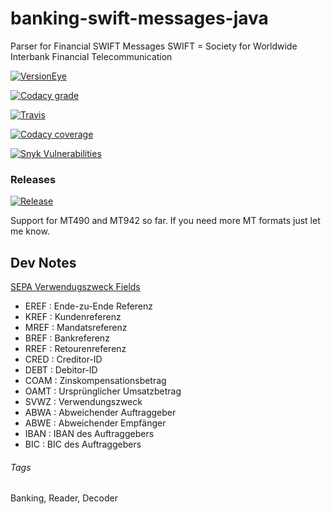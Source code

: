 # banking-swift-messages-java
Parser for Financial SWIFT Messages
SWIFT = Society for Worldwide Interbank Financial Telecommunication

[![VersionEye](https://img.shields.io/versioneye/d/user/projects/57755ec268ee070047f06511.svg)](https://www.versioneye.com/user/projects/57755ec268ee070047f06511)

[![Codacy grade](https://img.shields.io/codacy/grade/d4e120eafc4341aabe1a474aa17008b6.svg)](https://www.codacy.com/app/bengt-brodersen/banking-swift-messages-java)

[![Travis](https://img.shields.io/travis/qoomon/banking-swift-messages-java.svg)](https://travis-ci.org/qoomon/banking-swift-messages-java)

[![Codacy coverage](https://img.shields.io/codacy/coverage/d4e120eafc4341aabe1a474aa17008b6.svg)](https://www.codacy.com/app/bengt-brodersen/banking-swift-messages-java)

[![Snyk Vulnerabilities](https://snyk.io/test/github/qoomon/banking-swift-messages-java/badge.svg)](https://snyk.io/test/github/qoomon/banking-swift-messages-java)

### Releases

[![Release](https://jitpack.io/v/qoomon/banking-swift-messages-java.svg)](https://jitpack.io/#qoomon/banking-swift-messages-java)


Support for MT490 and MT942 so far.
If you need more MT formats just let me know.


## Dev Notes
[SEPA Verwendugszweck Fields](https://www.hettwer-beratung.de/sepa-spezialwissen/sepa-technische-anforderungen/sepa-gesch%C3%A4ftsvorfallcodes-gvc-mt-940/)
* EREF : Ende-zu-Ende Referenz
* KREF : Kundenreferenz
* MREF : Mandatsreferenz
* BREF : Bankreferenz
* RREF : Retourenreferenz
* CRED : Creditor-ID
* DEBT : Debitor-ID
* COAM : Zinskompensationsbetrag
* OAMT : Ursprünglicher Umsatzbetrag
* SVWZ : Verwendungszweck
* ABWA : Abweichender Auftraggeber
* ABWE : Abweichender Empfänger
* IBAN : IBAN des Auftraggebers
* BIC : BIC des Auftraggebers

###### Tags
Banking, Reader, Decoder

